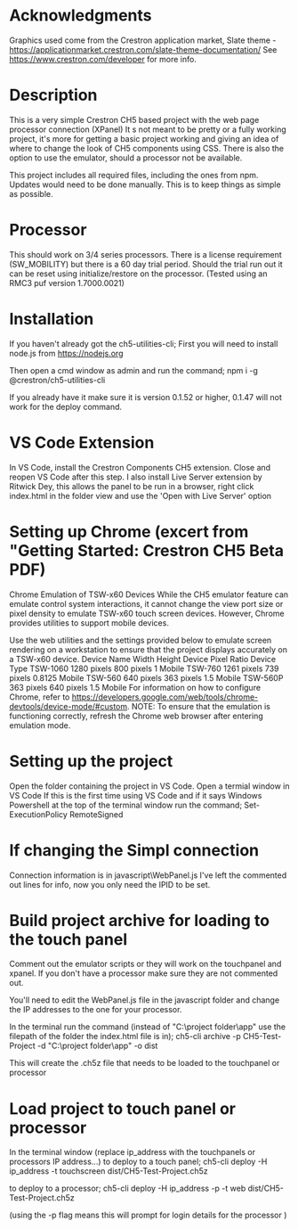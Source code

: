 # Acknowledgments
Graphics used come from the Crestron application market, Slate theme - https://applicationmarket.crestron.com/slate-theme-documentation/
See https://www.crestron.com/developer for more info.

# Description
This is a very simple Crestron CH5 based project with the web page processor connection (XPanel)
It s not meant to be pretty or a fully working project, it's more for getting a basic project working and giving an idea of where to change the look of CH5 components using CSS.
There is also the option to use the emulator, should a processor not be available.

This project includes all required files, including the ones from npm.
Updates would need to be done manually.
This is to keep things as simple as possible.

# Processor
This should work on 3/4 series processors.
There is a license requirement (SW_MOBILITY) but there is a 60 day trial period.
Should the trial run out it can be reset using initialize/restore on the processor.
(Tested using an RMC3 puf version 1.7000.0021)

# Installation
If you haven't already got the ch5-utilities-cli;
First you will need to install node.js from https://nodejs.org

Then open a cmd window as admin and run the command;
    npm i -g @crestron/ch5-utilities-cli

If you already have it make sure it is version 0.1.52 or higher, 0.1.47 will not work for the deploy command.

# VS Code Extension
In VS Code, install the Crestron Components CH5 extension.
Close and reopen VS Code after this step.
I also install Live Server extension by Ritwick Dey, this allows the panel to be run in a browser, right click index.html in the folder view and use the 'Open with Live Server' option

# Setting up Chrome (excert from "Getting Started: Crestron CH5 Beta PDF)
Chrome Emulation of TSW-x60 Devices
While the CH5 emulator feature can emulate control system interactions, it cannot change
the view port size or pixel density to emulate TSW-x60 touch screen devices. However,
Chrome provides utilities to support mobile devices.

Use the web utilities and the settings provided below to emulate screen rendering on a
workstation to ensure that the project displays accurately on a TSW-x60 device.
Device Name Width Height Device Pixel Ratio Device Type
TSW-1060 1280 pixels 800 pixels 1 Mobile
TSW-760 1261 pixels 739 pixels 0.8125 Mobile
TSW-560 640 pixels 363 pixels 1.5 Mobile
TSW-560P 363 pixels 640 pixels 1.5 Mobile
For information on how to configure Chrome, refer to
https://developers.google.com/web/tools/chrome-devtools/device-mode/#custom.
NOTE: To ensure that the emulation is functioning correctly, refresh the Chrome web
browser after entering emulation mode.

# Setting up the project
Open the folder containing the project in VS Code.
Open a termial window in VS Code
If this is the first time using VS Code and if it says Windows Powershell at the top of the terminal window run the command;
 Set-ExecutionPolicy RemoteSigned

# If changing the Simpl connection
Connection information is in javascript\WebPanel.js 
I've left the commented out lines for info, now you only need the IPID to be set. 


# Build project archive for loading to the touch panel
Comment out the emulator scripts or they will work on the touchpanel and xpanel.
If you don't have a processor make sure they are not commented out.

You'll need to edit the WebPanel.js file in the javascript folder and change the IP addresses to the one for your processor.

In the terminal run the command (instead of "C:\project folder\app" use the filepath of the folder the index.html file is in);
ch5-cli archive -p CH5-Test-Project -d "C:\project folder\app" -o dist

This will create the .ch5z file that needs to be loaded to the touchpanel or processor

# Load project to touch panel or processor
In the terminal window (replace  ip_address with the touchpanels or processors IP address...)
 to deploy to a touch panel;
 ch5-cli deploy -H ip_address -t touchscreen dist/CH5-Test-Project.ch5z
 
 to deploy to a processor;
 ch5-cli deploy -H ip_address -p -t web dist/CH5-Test-Project.ch5z

 (using the -p flag means this will prompt for login details for the processor )